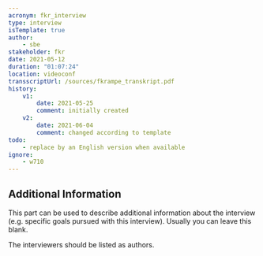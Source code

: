```yaml
---
acronym: fkr_interview
type: interview
isTemplate: true
author: 
    - sbe
stakeholder: fkr
date: 2021-05-12
duration: "01:07:24"
location: videoconf
transscriptUrl: /sources/fkrampe_transkript.pdf
history:
    v1:
        date: 2021-05-25
        comment: initially created
    v2:
        date: 2021-06-04
        comment: changed according to template
todo:
    - replace by an English version when available  
ignore: 
    - w710
---
```


## Additional Information

This part can be used to describe additional information about the interview (e.g. specific goals pursued with
this interview). Usually you can leave this blank.

The interviewers should be listed as authors.